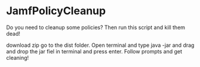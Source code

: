 # JamfPolicyCleanup

Do you need to cleanup some policies? Then run this script and kill them dead!

download zip go to the dist folder. Open terminal and type java -jar and drag and drop the jar fiel in terminal and press enter. Follow prompts and get cleaning!

